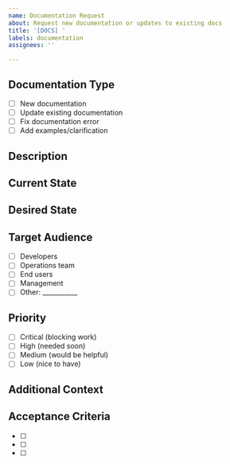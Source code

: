 ```yaml
---
name: Documentation Request
about: Request new documentation or updates to existing docs
title: '[DOCS] '
labels: documentation
assignees: ''

---
```


## Documentation Type
<!-- Check the type of documentation needed -->
- [ ] New documentation
- [ ] Update existing documentation
- [ ] Fix documentation error
- [ ] Add examples/clarification

## Description
<!-- Describe what documentation is needed or what needs to be updated -->

## Current State
<!-- What documentation exists now (if any)? What's missing or wrong? -->

## Desired State
<!-- What should the documentation include or how should it be changed? -->

## Target Audience
<!-- Who will use this documentation? -->
- [ ] Developers
- [ ] Operations team
- [ ] End users
- [ ] Management
- [ ] Other: ___________

## Priority
- [ ] Critical (blocking work)
- [ ] High (needed soon)
- [ ] Medium (would be helpful)
- [ ] Low (nice to have)

## Additional Context
<!-- Add any other context, examples, or screenshots -->

## Acceptance Criteria
<!-- How will we know this documentation request is complete? -->
- [ ] 
- [ ] 
- [ ]
